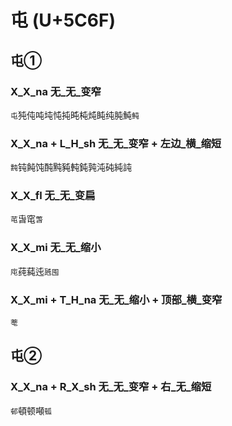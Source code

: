 # 屯 (U+5C6F)

## 屯①

### X_X_na 无_无_变窄
`屯`㹠伅吨坉忳扽旽杶炖盹纯肫魨`鲀`

### X_X_na + L_H_sh 无_无_变窄 + 左边_横_缩短
`霕`钝飩饨䣩黗豘軘鈍㝄沌砘純訰

### X_X_fl 无_无_变扁
`芚`旾窀`萅`

### X_X_mi 无_无_缩小
`庉`莼蒓迍`瓲囤`

### X_X_mi + T_H_na 无_无_缩小 + 顶部_横_变窄
`䓐`

## 屯② 

### X_X_na + R_X_sh 无_无_变窄 + 右_无_缩短
`邨`頓顿噸`㼊`